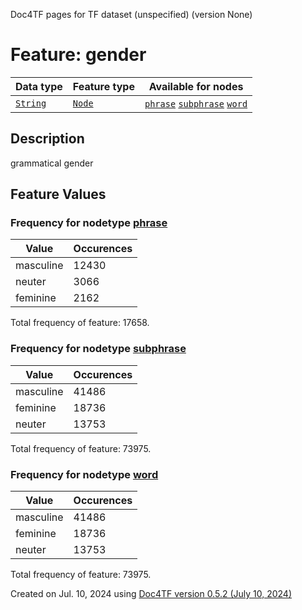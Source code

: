 Doc4TF pages for TF dataset (unspecified) (version None)
# Feature: gender
Data type|Feature type|Available for nodes
---|---|---
[`String`](featuresbydatatype.md#string)|[`Node`](featuresbytype.md#node)| [`phrase`](featuresbynodetype.md#phrase)  [`subphrase`](featuresbynodetype.md#subphrase)  [`word`](featuresbynodetype.md#word) 
## Description
grammatical gender
## Feature Values
### Frequency for nodetype [phrase](featuresbynodetype.md#phrase)
Value|Occurences
---|---
masculine|12430
neuter|3066
feminine|2162

Total frequency of feature: 17658.
 ### Frequency for nodetype [subphrase](featuresbynodetype.md#subphrase)
Value|Occurences
---|---
masculine|41486
feminine|18736
neuter|13753

Total frequency of feature: 73975.
 ### Frequency for nodetype [word](featuresbynodetype.md#word)
Value|Occurences
---|---
masculine|41486
feminine|18736
neuter|13753

Total frequency of feature: 73975.
  

Created on Jul. 10, 2024 using [Doc4TF version 0.5.2 (July 10, 2024)](https://github.com/tonyjurg/Doc4TF/blob/main/CreateFeatureDoc.ipynb) 